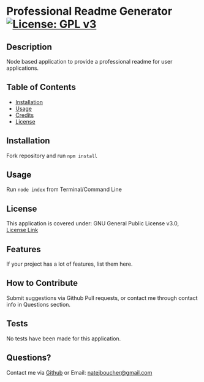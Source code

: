 
# Professional Readme Generator[![License: GPL v3](https://img.shields.io/badge/License-GPLv3-blue.svg)](https://www.gnu.org/licenses/gpl-3.0)

## Description
    
Node based application to provide a professional readme for user applications.
    
## Table of Contents
    
- [Installation](#installation)
- [Usage](#usage)
- [Credits](#credits)
- [License](#license)
    
## Installation
    
Fork repository and run `npm install`
    
## Usage
    
Run `node index` from Terminal/Command Line 

## License
This application is covered under: GNU General Public License v3.0, [License Link](https://www.gnu.org/licenses/gpl-3.0.en.html)

    
## Features
    
If your project has a lot of features, list them here.
    
## How to Contribute
    
Submit suggestions via Github Pull requests, or contact me through contact info in Questions section.
    
## Tests
    
No tests have been made for this application.
    
## Questions?
    
Contact me via [Github](https://github.com/natejboucher) or Email: <natejboucher@gmail.com>
